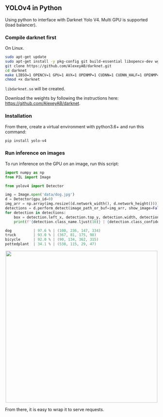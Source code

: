 ## YOLOv4 in Python

Using python to interface with Darknet Yolo V4. Multi GPU is supported (load balancer).

### Compile darknet first

On Linux.
```bash
sudo apt-get update 
sudo apt-get install -y pkg-config git build-essential libopencv-dev wget cmake
git clone https://github.com/AlexeyAB/darknet.git
cd darknet
make LIBSO=1 OPENCV=1 GPU=1 AVX=1 OPENMP=1 CUDNN=1 CUDNN_HALF=1 OPENMP=1 -j $(nproc)
chmod +x darknet
```

`libdarknet.so` will be created.

Download the weights by following the instructions here: https://github.com/AlexeyAB/darknet.

### Installation

From there, create a virtual environment with python3.6+ and run this command:

```bash
pip install yolo-v4
```

### Run inference on images

To run inference on the GPU on an image, run this script:

```python
import numpy as np
from PIL import Image

from yolov4 import Detector

img = Image.open('data/dog.jpg')
d = Detector(gpu_id=0)
img_arr = np.array(img.resize((d.network_width(), d.network_height())))
detections = d.perform_detect(image_path_or_buf=img_arr, show_image=False)
for detection in detections:
    box = detection.left_x, detection.top_y, detection.width, detection.height
    print(f'{detection.class_name.ljust(10)} | {detection.class_confidence * 100:.1f} % | {box}')
```

```c
dog          | 97.6 % | (100, 236, 147, 334)
truck        | 93.0 % | (367, 81, 175, 98)
bicycle      | 92.0 % | (90, 134, 362, 315)
pottedplant  | 34.1 % | (538, 115, 29, 47)
```

<p align="center">
  <img src="misc/sample1.png" width="500">
</p>

From there, it is easy to wrap it to serve requests.
